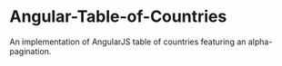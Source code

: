# Angular-Table-of-Countries
An implementation of AngularJS table of countries featuring an alpha-pagination.
